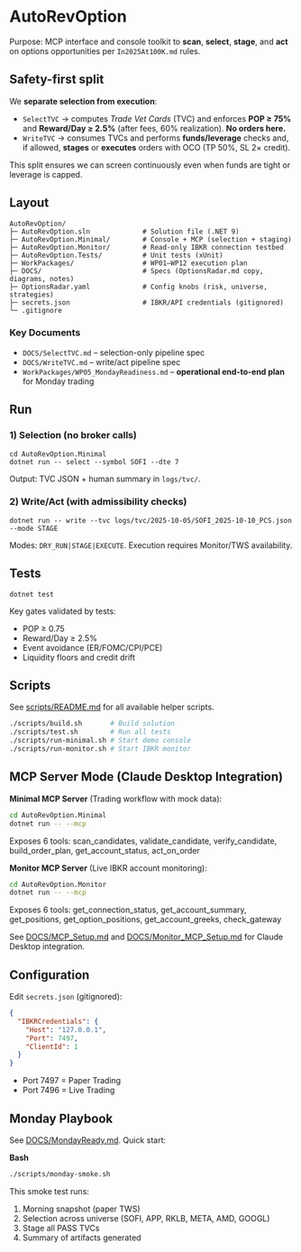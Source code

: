 # AutoRevOption

Purpose: MCP interface and console toolkit to **scan**, **select**, **stage**, and **act** on options opportunities per `In2025At100K.md` rules.

## Safety-first split
We **separate selection from execution**:

- `SelectTVC` → computes *Trade Vet Cards* (TVC) and enforces **POP ≥ 75%** and **Reward/Day ≥ 2.5%** (after fees, 60% realization). **No orders here.**
- `WriteTVC` → consumes TVCs and performs **funds/leverage** checks and, if allowed, **stages** or **executes** orders with OCO (TP 50%, SL 2× credit).

This split ensures we can screen continuously even when funds are tight or leverage is capped.

## Layout

    AutoRevOption/
    ├─ AutoRevOption.sln             # Solution file (.NET 9)
    ├─ AutoRevOption.Minimal/        # Console + MCP (selection + staging)
    ├─ AutoRevOption.Monitor/        # Read-only IBKR connection testbed
    ├─ AutoRevOption.Tests/          # Unit tests (xUnit)
    ├─ WorkPackages/                 # WP01–WP12 execution plan
    ├─ DOCS/                         # Specs (OptionsRadar.md copy, diagrams, notes)
    ├─ OptionsRadar.yaml             # Config knobs (risk, universe, strategies)
    ├─ secrets.json                  # IBKR/API credentials (gitignored)
    └─ .gitignore

### Key Documents
- `DOCS/SelectTVC.md` – selection-only pipeline spec
- `DOCS/WriteTVC.md` – write/act pipeline spec
- `WorkPackages/WP05_MondayReadiness.md` – **operational end-to-end plan** for Monday trading

## Run

### 1) Selection (no broker calls)
```
cd AutoRevOption.Minimal
dotnet run -- select --symbol SOFI --dte 7
```
Output: TVC JSON + human summary in `logs/tvc/`.

### 2) Write/Act (with admissibility checks)
```
dotnet run -- write --tvc logs/tvc/2025-10-05/SOFI_2025-10-10_PCS.json --mode STAGE
```
Modes: `DRY_RUN|STAGE|EXECUTE`. Execution requires Monitor/TWS availability.

## Tests
```
dotnet test
```
Key gates validated by tests:
- POP ≥ 0.75
- Reward/Day ≥ 2.5%
- Event avoidance (ER/FOMC/CPI/PCE)
- Liquidity floors and credit drift

## Scripts

See [scripts/README.md](scripts/README.md) for all available helper scripts.

```bash
./scripts/build.sh       # Build solution
./scripts/test.sh        # Run all tests
./scripts/run-minimal.sh # Start demo console
./scripts/run-monitor.sh # Start IBKR monitor
```

## MCP Server Mode (Claude Desktop Integration)

**Minimal MCP Server** (Trading workflow with mock data):
```bash
cd AutoRevOption.Minimal
dotnet run -- --mcp
```
Exposes 6 tools: scan_candidates, validate_candidate, verify_candidate, build_order_plan, get_account_status, act_on_order

**Monitor MCP Server** (Live IBKR account monitoring):
```bash
cd AutoRevOption.Monitor
dotnet run -- --mcp
```
Exposes 6 tools: get_connection_status, get_account_summary, get_positions, get_option_positions, get_account_greeks, check_gateway

See [DOCS/MCP_Setup.md](DOCS/MCP_Setup.md) and [DOCS/Monitor_MCP_Setup.md](DOCS/Monitor_MCP_Setup.md) for Claude Desktop integration.

## Configuration

Edit `secrets.json` (gitignored):
```json
{
  "IBKRCredentials": {
    "Host": "127.0.0.1",
    "Port": 7497,
    "ClientId": 1
  }
}
```
- Port 7497 = Paper Trading
- Port 7496 = Live Trading

## Monday Playbook
See [DOCS/MondayReady.md](DOCS/MondayReady.md). Quick start:

**Bash**
```bash
./scripts/monday-smoke.sh
```

This smoke test runs:
1. Morning snapshot (paper TWS)
2. Selection across universe (SOFI, APP, RKLB, META, AMD, GOOGL)
3. Stage all PASS TVCs
4. Summary of artifacts generated